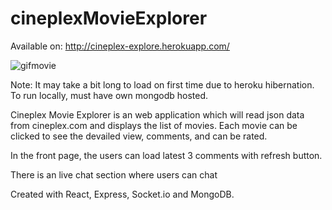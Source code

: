 # cineplexMovieExplorer

Available on:
http://cineplex-explore.herokuapp.com/

![gifmovie](https://github.com/hlee2052/cineplexMovieExplorer/blob/master/screenshot/cineplex-movie-demo.gif)

Note: It may take a bit long to load on first time due to heroku hibernation.
To run locally, must have own mongodb hosted.

Cineplex Movie Explorer is an web application which will read json data from cineplex.com and displays the list of
movies. Each movie can be clicked to see the devailed view, comments, and can be rated.

In the front page, the users can load latest 3 comments with refresh button. 

There is an live chat section where users can chat

Created with React, Express, Socket.io and MongoDB.
